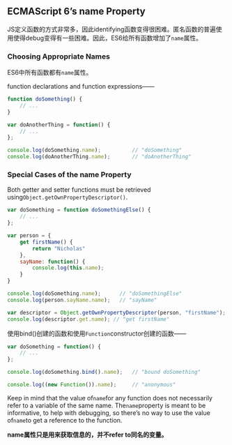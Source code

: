 ## ECMAScript 6’s name Property

JS定义函数的方式非常多，因此identifying函数变得很困难。匿名函数的普遍使用使得debug变得有一些困难。因此，ES6给所有函数增加了`name`属性。

### Choosing Appropriate Names

ES6中所有函数都有`name`属性。

function declarations and function expressions——

```js
function doSomething() {
    // ...
}

var doAnotherThing = function() {
    // ...
};

console.log(doSomething.name);          // "doSomething"
console.log(doAnotherThing.name);       // "doAnotherThing"
```

### Special Cases of the name Property

Both getter and setter functions must be retrieved using`Object.getOwnPropertyDescriptor()`.

```js
var doSomething = function doSomethingElse() {
    // ...
};

var person = {
    get firstName() {
        return "Nicholas"
    },
    sayName: function() {
        console.log(this.name);
    }
}

console.log(doSomething.name);      // "doSomethingElse"
console.log(person.sayName.name);   // "sayName"

var descriptor = Object.getOwnPropertyDescriptor(person, "firstName");
console.log(descriptor.get.name); // "get firstName"
```

使用bind\(\)创建的函数和使用`Function`constructor创建的函数——

```js
var doSomething = function() {
    // ...
};

console.log(doSomething.bind().name);   // "bound doSomething"

console.log((new Function()).name);     // "anonymous"
```

Keep in mind that the value of`name`for any function does not necessarily refer to a variable of the same name. The`name`property is meant to be informative, to help with debugging, so there’s no way to use the value of`name`to get a reference to the function.

**name属性只是用来获取信息的，并不refer to同名的变量。**

